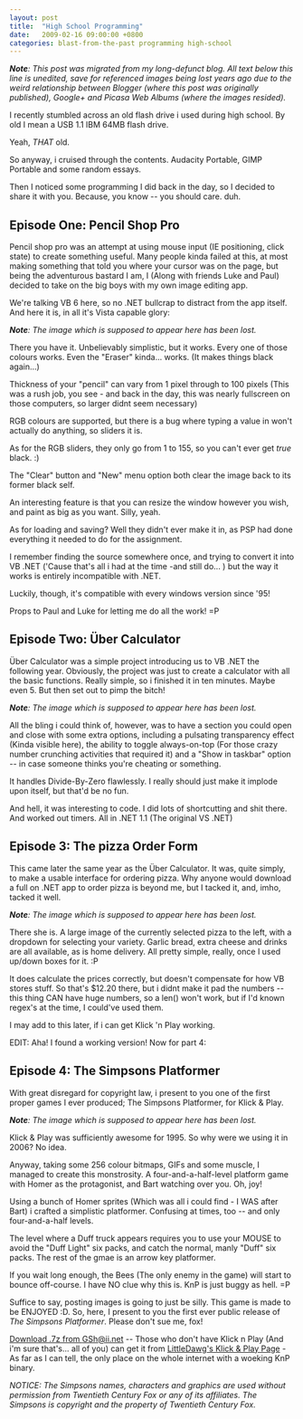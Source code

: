 ```yaml
---
layout: post
title:  "High School Programming"
date:   2009-02-16 09:00:00 +0800
categories: blast-from-the-past programming high-school
---
```


_**Note**: This post was migrated from my long-defunct blog. All text below this line is unedited, save for referenced images being lost years ago due to the weird relationship between Blogger (where this post was originally published), Google+ and Picasa Web Albums (where the images resided)._

I recently stumbled across an old flash drive i used during high school. By old I mean a USB 1.1 IBM 64MB flash drive.

Yeah, *THAT* old.

So anyway, i cruised through the contents. Audacity Portable, GIMP Portable and some random essays.

Then I noticed some programming I did back in the day, so I decided to share it with you. Because, you know -- you should care. duh.

## Episode One: Pencil Shop Pro

Pencil shop pro was an attempt at using mouse input (IE positioning, click state) to create something useful. Many people kinda failed at this, at most making something that told you where your cursor was on the page, but being the adventurous bastard I am, I (Along with friends Luke and Paul) decided to take on the big boys with my own image editing app.

We're talking VB 6 here, so no .NET bullcrap to distract from the app itself. And here it is, in all it's Vista capable glory:

_**Note**: The image which is supposed to appear here has been lost._

There you have it. Unbelievably simplistic, but it works. Every one of those colours works. Even the "Eraser" kinda... works. (It makes things black again...)

Thickness of your "pencil" can vary from 1 pixel through to 100 pixels (This was a rush job, you see - and back in the day, this was nearly fullscreen on those computers, so larger didnt seem necessary)

RGB colours are supported, but there is a bug where typing a value in won't actually do anything, so sliders it is.

As for the RGB sliders, they only go from 1 to 155, so you can't ever get *true* black. :)

The "Clear" button and "New" menu option both clear the image back to its former black self.

An interesting feature is that you can resize the window however you wish, and paint as big as you want. Silly, yeah.

As for loading and saving? Well they didn't ever make it in, as PSP had done everything it needed to do for the assignment.

I remember finding the source somewhere once, and trying to convert it into VB .NET ('Cause that's all i had at the time -and still do... ) but the way it works is entirely incompatible with .NET.

Luckily, though, it's compatible with every windows version since '95!

Props to Paul and Luke for letting me do all the work! =P

## Episode Two: Über Calculator

Über Calculator was a simple project introducing us to VB .NET the following year. Obviously, the project was just to create a calculator with all the basic functions. Really simple, so i finished it in ten minutes. Maybe even 5. But then set out to pimp the bitch!

_**Note**: The image which is supposed to appear here has been lost._

All the bling i could think of, however, was to have a section you could open and close with some extra options, including a pulsating transparency effect (Kinda visible here), the ability to toggle always-on-top (For those crazy number crunching activities that required it) and a "Show in taskbar" option -- in case someone thinks you're cheating or something.

It handles Divide-By-Zero flawlessly. I really should just make it implode upon itself, but that'd be no fun.

And hell, it was interesting to code. I did lots of shortcutting and shit there. And worked out timers. All in .NET 1.1 (The original VS .NET)

## Episode 3: The pizza Order Form

This came later the same year as the Über Calculator. It was, quite simply, to make a usable interface for ordering pizza. Why anyone would download a full on .NET app to order pizza is beyond me, but I tacked it, and, imho, tacked it well.

_**Note**: The image which is supposed to appear here has been lost._

There she is. A large image of the currently selected pizza to the left, with a  dropdown for selecting your variety. Garlic bread, extra cheese and drinks are all available, as is home delivery. All pretty simple, really, once I used up/down boxes for it. :P

It does calculate the prices correctly, but doesn't compensate for how VB stores stuff. So that's $12.20 there, but i didnt make it pad the numbers -- this thing CAN have huge numbers, so a len() won't work, but if I'd known regex's at the time, I could've used them.

I may add to this later, if i can get Klick 'n Play working.

EDIT: Aha! I found a working version! Now for part 4:

## Episode 4: The Simpsons Platformer

With great disregard for copyright law, i present to you one of the first proper games I ever produced; The Simpsons Platformer, for Klick &amp; Play.

_**Note**: The image which is supposed to appear here has been lost._

Klick &amp; Play was sufficiently awesome for 1995. So why were we using it in 2006? No idea.

Anyway, taking some 256 colour bitmaps, GIFs and some muscle, I managed to create this monstrosity. A four-and-a-half-level platform game with Homer as the protagonist, and Bart watching over you. Oh, joy!

Using a bunch of Homer sprites (Which was all i could find - I WAS after Bart) i crafted a simplistic platformer. Confusing at times, too -- and only four-and-a-half levels.

The level where a Duff truck appears requires you to use your MOUSE to avoid the "Duff Light" six packs, and catch the normal, manly "Duff" six packs. The rest of the gmae is an arrow key platformer.

If you wait long enough, the Bees (The only enemy in the game) will start to bounce off-course. I have NO clue why this is. KnP is just buggy as hell. =P

Suffice to say, posting images is going to just be silly. This game is made to be ENJOYED :D. So, here, I present to you the first ever public release of *The Simpsons Platformer*. Please don't sue me, fox!

[Download .7z from GSh@ii.net](http://members.ii.net/%7Egregstokes/ext/gshblog/dl/simpplat/simpplat.7z) -- Those who don't have Klick n Play (And i'm sure that's... all of you) can get it from [LittleDawg's Klick &amp; Play Page](http://members.tripod.com/%7ELittleDawg/knp.htm) - As far as I can tell, the only place on the whole internet with a woeking KnP binary.

*NOTICE: The Simpsons names, characters and graphics are used without permission from Twentieth Century Fox or any of its affiliates. The Simpsons is copyright and the property of Twentieth Century Fox.*